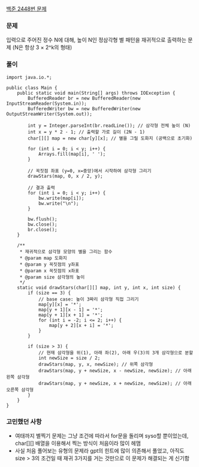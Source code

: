 [백준 2448번 문제](https://www.acmicpc.net/problem/2448)

### 문제
입력으로 주어진 정수 N에 대해, 높이 N인 정삼각형 별 패턴을 재귀적으로 출력하는 문제
(N은 항상 3 × 2^k의 형태)

### 풀이
```
import java.io.*;

public class Main {
    public static void main(String[] args) throws IOException {
        BufferedReader br = new BufferedReader(new InputStreamReader(System.in));
        BufferedWriter bw = new BufferedWriter(new OutputStreamWriter(System.out));

        int y = Integer.parseInt(br.readLine()); // 삼각형 전체 높이 (N)
        int x = y * 2 - 1; // 출력할 가로 길이 (2N - 1)
        char[][] map = new char[y][x]; // 별을 그릴 도화지 (공백으로 초기화)

        for (int i = 0; i < y; i++) {
            Arrays.fill(map[i], ' ');
        }

        // 꼭짓점 좌표 (y=0, x=중앙)에서 시작하여 삼각형 그리기
        drawStars(map, 0, x / 2, y);

        // 결과 출력
        for (int i = 0; i < y; i++) {
            bw.write(map[i]);
            bw.write("\n");
        }

        bw.flush();
        bw.close();
        br.close();
    }

    /**
     * 재귀적으로 삼각형 모양의 별을 그리는 함수
     * @param map 도화지
     * @param y 꼭짓점의 y좌표
     * @param x 꼭짓점의 x좌표
     * @param size 삼각형의 높이
     */
    static void drawStars(char[][] map, int y, int x, int size) {
        if (size == 3) {
            // base case: 높이 3짜리 삼각형 직접 그리기
            map[y][x] = '*';
            map[y + 1][x - 1] = '*';
            map[y + 1][x + 1] = '*';
            for (int i = -2; i <= 2; i++) {
                map[y + 2][x + i] = '*';
            }
        }

        if (size > 3) {
            // 현재 삼각형을 위(1), 아래 좌(2), 아래 우(3)의 3개 삼각형으로 분할
            int newSize = size / 2;
            drawStars(map, y, x, newSize); // 위쪽 삼각형
            drawStars(map, y + newSize, x - newSize, newSize); // 아래 왼쪽 삼각형
            drawStars(map, y + newSize, x + newSize, newSize); // 아래 오른쪽 삼각형
        }
    }
}
```

### 고민했던 사항
- 여태까지 별찍기 문제는 그냥 조건에 따라서 for문을 돌리며 syso할 뿐이었는데, char[][] 배열을 이용해서 찍는 방식이 처음이라 많이 헤맴
- 사실 처음 풀어보는 유형의 문제라 gpt의 힌트에 많이 의존해서 풀었고, 아직도 size > 3의 조건일 때 재귀 3가지를 거는 것만으로 이 문제가 해결되는 게 신기함